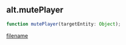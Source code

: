 ## alt.mutePlayer

```js
function mutePlayer(targetEntity: Object);
```

[filename](method_mutePlayer_m.md ':include')